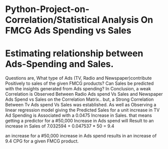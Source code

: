 # Python-Project-on-Correlation/Statistical Analysis On FMCG Ads Spending vs Sales
# Estimating relationship between Ads-Spending and Sales. 
Questions are, What type of Ads (TV, Radio and Newspaper)contribute Positively to sales of the given FMCG products?
Can Sales be predicted with the insights generated from Ads spending?
In Conclusion, a weak Correlation is Observed  Between Radio Ads spend Vs Sales and Newspaper Ads Spend vs Sales on the Correlation Matrix..
but, a Strong Correlation Between Tv Ads spend Vs Sales was established.
As well as Observing a linear regression model giving the Predicted Sales for a unit increase in TV Ad Spending is Associated with a 0.0475 Increase in Sales.
that means getting a predictor for a  #50,000 Increase in Ads spend will Result to an increase in Sales of 7.032594 + 0.047537 * 50 
= 9.4 

an increase for a #50,000 increase in Ads spend results in an increase of 9.4 CPG for a given FMCG product.
